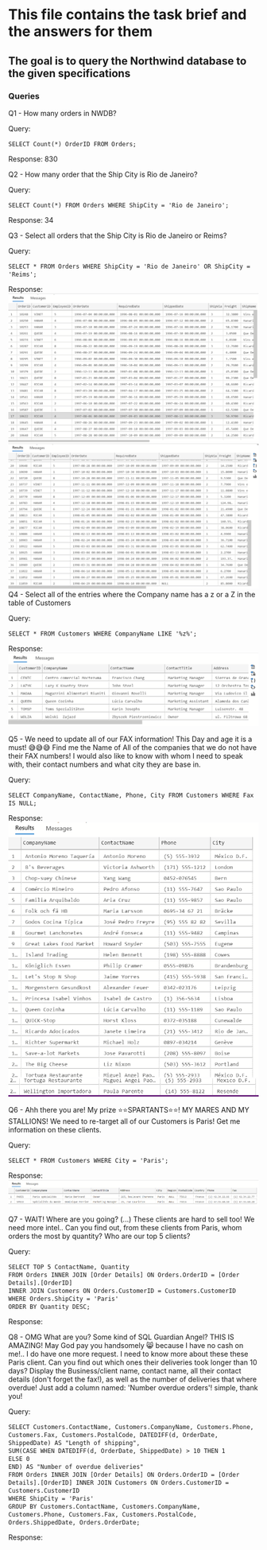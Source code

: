 # This file contains the task brief and the answers for them
## The goal is to query the Northwind database to the given specifications
### Queries

Q1 - How many orders in NWDB?

Query: 
```
SELECT Count(*) OrderID FROM Orders;
```
Response: 830

Q2 - How many order that the Ship City is Rio de Janeiro?

Query: 
```
SELECT Count(*) FROM Orders WHERE ShipCity = 'Rio de Janeiro';
```
Response: 34

Q3 - Select all orders that the Ship City is Rio de Janeiro or Reims?

Query: 
```
SELECT * FROM Orders WHERE ShipCity = 'Rio de Janeiro' OR ShipCity = 'Reims';
```
Response: ![First image](/sql_assignment_pic1.png)
![Second image](/sql_assignment_pic2.png)
Q4 - Select all of the entries where the Company name has a z or a Z in the table of Customers

Query: 
```
SELECT * FROM Customers WHERE CompanyName LIKE '%z%';
```
Response: ![Third image](/sql_assignment_pic3.png)

Q5 - We need to update all of our FAX information! This Day and age it is a must! 😅😅😅 Find me the Name of All of the companies that we do not have their FAX numbers! I would also like to know with whom I need to speak with, their contact numbers and what city they are base in.

Query: 
```
SELECT CompanyName, ContactName, Phone, City FROM Customers WHERE Fax IS NULL;
```
Response: ![Fourth image](/sql_assignment_pic4.png)
![Fifth image](/sql_assignment_pic5.png)

Q6 - Ahh there you are! My prize ⭐⭐SPARTANTS⭐⭐! MY MARES AND MY STALLIONS! We need to re-target all of our Customers is Paris! Get me information on these clients.

Query: 
```
SELECT * FROM Customers WHERE City = 'Paris';
```
Response: ![Sixth image](/sql_assignment_pic6.png)

Q7 - WAIT! Where are you going? (...) These clients are hard to sell too! We need more intel.. Can you find out, from these clients from Paris, whom orders the most by quantity? Who are our top 5 clients?

Query: 
```
SELECT TOP 5 ContactName, Quantity
FROM Orders INNER JOIN [Order Details] ON Orders.OrderID = [Order Details].[OrderID]
INNER JOIN Customers ON Orders.CustomerID = Customers.CustomerID
WHERE Orders.ShipCity = 'Paris'
ORDER BY Quantity DESC;
```
Response:

Q8 - OMG What are you? Some kind of SQL Guardian Angel? THIS IS AMAZING! May God pay you handsomely 😸 because I have no cash on me!.. I do have one more request. I need to know more about these these Paris client. Can you find out which ones their deliveries took longer than 10 days? Display the Business/client name, contact name, all their contact details (don't forget the fax!), as well as the number of deliveries that where overdue! Just add a column named: 'Number overdue orders'! simple, thank you!

Query:
```
SELECT Customers.ContactName, Customers.CompanyName, Customers.Phone, Customers.Fax, Customers.PostalCode, DATEDIFF(d, OrderDate, ShippedDate) AS "Length of shipping",
SUM(CASE WHEN DATEDIFF(d, OrderDate, ShippedDate) > 10 THEN 1
ELSE 0
END) AS "Number of overdue deliveries"
FROM Orders INNER JOIN [Order Details] ON Orders.OrderID = [Order Details].[OrderID] INNER JOIN Customers ON Orders.CustomerID = Customers.CustomerID
WHERE ShipCity = 'Paris'
GROUP BY Customers.ContactName, Customers.CompanyName, Customers.Phone, Customers.Fax, Customers.PostalCode, Orders.ShippedDate, Orders.OrderDate;
```
Response:
